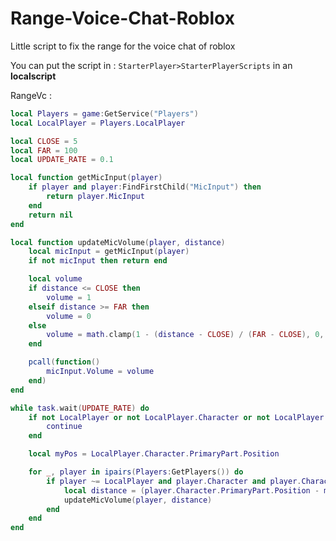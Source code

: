 # Range-Voice-Chat-Roblox
Little script to fix the range for the voice chat of roblox

You can put the script in : `StarterPlayer>StarterPlayerScripts` in an **localscript**

RangeVc :
```lua
local Players = game:GetService("Players")
local LocalPlayer = Players.LocalPlayer

local CLOSE = 5
local FAR = 100
local UPDATE_RATE = 0.1

local function getMicInput(player)
	if player and player:FindFirstChild("MicInput") then
		return player.MicInput
	end
	return nil
end

local function updateMicVolume(player, distance)
	local micInput = getMicInput(player)
	if not micInput then return end

	local volume
	if distance <= CLOSE then
		volume = 1
	elseif distance >= FAR then
		volume = 0
	else
		volume = math.clamp(1 - (distance - CLOSE) / (FAR - CLOSE), 0, 1)
	end

	pcall(function()
		micInput.Volume = volume
	end)
end

while task.wait(UPDATE_RATE) do
	if not LocalPlayer or not LocalPlayer.Character or not LocalPlayer.Character.PrimaryPart then
		continue
	end

	local myPos = LocalPlayer.Character.PrimaryPart.Position

	for _, player in ipairs(Players:GetPlayers()) do
		if player ~= LocalPlayer and player.Character and player.Character.PrimaryPart then
			local distance = (player.Character.PrimaryPart.Position - myPos).Magnitude
			updateMicVolume(player, distance)
		end
	end
end
```
